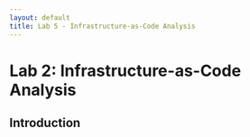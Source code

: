 ```yaml
---
layout: default
title: Lab 5 - Infrastructure-as-Code Analysis
---
```


# Lab 2: Infrastructure-as-Code Analysis

## Introduction
